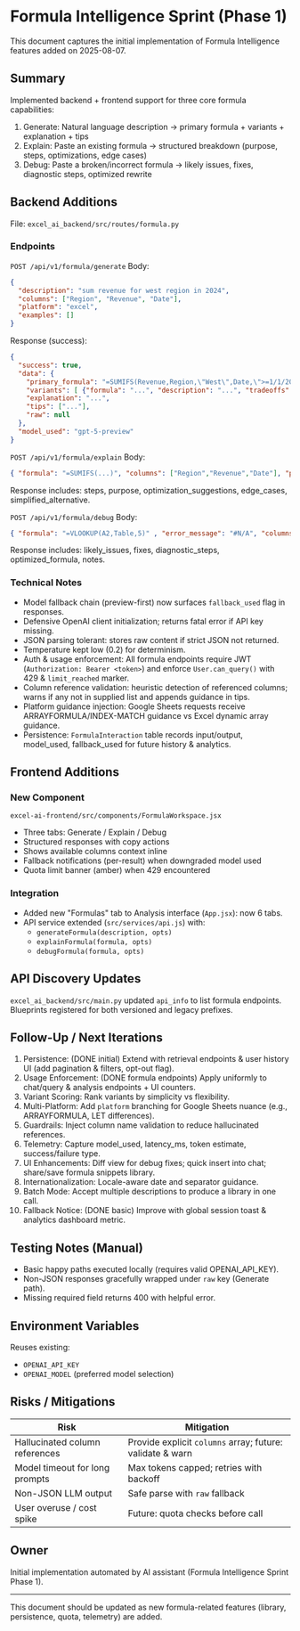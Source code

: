 # Formula Intelligence Sprint (Phase 1)

This document captures the initial implementation of Formula Intelligence features added on 2025-08-07.

## Summary
Implemented backend + frontend support for three core formula capabilities:
1. Generate: Natural language description -> primary formula + variants + explanation + tips
2. Explain: Paste an existing formula -> structured breakdown (purpose, steps, optimizations, edge cases)
3. Debug: Paste a broken/incorrect formula -> likely issues, fixes, diagnostic steps, optimized rewrite

## Backend Additions
File: `excel_ai_backend/src/routes/formula.py`

### Endpoints
`POST /api/v1/formula/generate`
Body:
```json
{
  "description": "sum revenue for west region in 2024", 
  "columns": ["Region", "Revenue", "Date"],
  "platform": "excel", 
  "examples": []
}
```
Response (success):
```json
{
  "success": true,
  "data": {
    "primary_formula": "=SUMIFS(Revenue,Region,\"West\",Date,\">=1/1/2024\",Date,\"<=12/31/2024\")",
    "variants": [ {"formula": "...", "description": "...", "tradeoffs": "..."} ],
    "explanation": "...",
    "tips": ["..."],
    "raw": null
  },
  "model_used": "gpt-5-preview"
}
```

`POST /api/v1/formula/explain`
Body:
```json
{ "formula": "=SUMIFS(...)", "columns": ["Region","Revenue","Date"], "platform": "excel" }
```
Response includes: steps, purpose, optimization_suggestions, edge_cases, simplified_alternative.

`POST /api/v1/formula/debug`
Body:
```json
{ "formula": "=VLOOKUP(A2,Table,5)" , "error_message": "#N/A", "columns": ["A","Table"], "platform": "excel" }
```
Response includes: likely_issues, fixes, diagnostic_steps, optimized_formula, notes.

### Technical Notes
- Model fallback chain (preview-first) now surfaces `fallback_used` flag in responses.
- Defensive OpenAI client initialization; returns fatal error if API key missing.
- JSON parsing tolerant: stores raw content if strict JSON not returned.
- Temperature kept low (0.2) for determinism.
- Auth & usage enforcement: All formula endpoints require JWT (`Authorization: Bearer <token>`) and enforce `User.can_query()` with 429 & `limit_reached` marker.
- Column reference validation: heuristic detection of referenced columns; warns if any not in supplied list and appends guidance in tips.
- Platform guidance injection: Google Sheets requests receive ARRAYFORMULA/INDEX-MATCH guidance vs Excel dynamic array guidance.
- Persistence: `FormulaInteraction` table records input/output, model_used, fallback_used for future history & analytics.

## Frontend Additions

### New Component
`excel-ai-frontend/src/components/FormulaWorkspace.jsx`
- Three tabs: Generate / Explain / Debug
- Structured responses with copy actions
- Shows available columns context inline
- Fallback notifications (per-result) when downgraded model used
- Quota limit banner (amber) when 429 encountered

### Integration
- Added new "Formulas" tab to Analysis interface (`App.jsx`): now 6 tabs.
- API service extended (`src/services/api.js`) with:
  - `generateFormula(description, opts)`
  - `explainFormula(formula, opts)`
  - `debugFormula(formula, opts)`

## API Discovery Updates
`excel_ai_backend/src/main.py` updated `api_info` to list formula endpoints.
Blueprints registered for both versioned and legacy prefixes.

## Follow-Up / Next Iterations
1. Persistence: (DONE initial) Extend with retrieval endpoints & user history UI (add pagination & filters, opt-out flag).
2. Usage Enforcement: (DONE formula endpoints) Apply uniformly to chat/query & analysis endpoints + UI counters.
3. Variant Scoring: Rank variants by simplicity vs flexibility.
4. Multi-Platform: Add `platform` branching for Google Sheets nuance (e.g., ARRAYFORMULA, LET differences).
5. Guardrails: Inject column name validation to reduce hallucinated references.
6. Telemetry: Capture model_used, latency_ms, token estimate, success/failure type.
7. UI Enhancements: Diff view for debug fixes; quick insert into chat; share/save formula snippets library.
8. Internationalization: Locale-aware date and separator guidance.
9. Batch Mode: Accept multiple descriptions to produce a library in one call.
10. Fallback Notice: (DONE basic) Improve with global session toast & analytics dashboard metric.

## Testing Notes (Manual)
- Basic happy paths executed locally (requires valid OPENAI_API_KEY).
- Non-JSON responses gracefully wrapped under `raw` key (Generate path).
- Missing required field returns 400 with helpful error.

## Environment Variables
Reuses existing:
- `OPENAI_API_KEY`
- `OPENAI_MODEL` (preferred model selection)

## Risks / Mitigations
| Risk | Mitigation |
|------|------------|
| Hallucinated column references | Provide explicit `columns` array; future: validate & warn |
| Model timeout for long prompts | Max tokens capped; retries with backoff |
| Non-JSON LLM output | Safe parse with `raw` fallback |
| User overuse / cost spike | Future: quota checks before call |

## Owner
Initial implementation automated by AI assistant (Formula Intelligence Sprint Phase 1).

---
This document should be updated as new formula-related features (library, persistence, quota, telemetry) are added.
